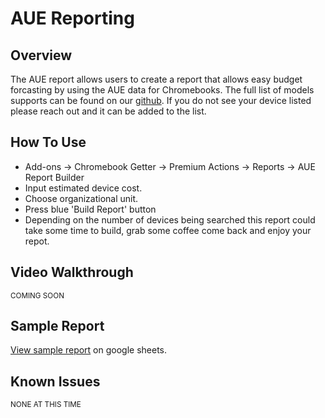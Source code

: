 # AUE Reporting

## Overview

The AUE report allows users to create a report that allows easy budget forcasting by using the AUE data for Chromebooks. The full list of models supports can be found on our [github](https://github.com/admin-remix/chromebooks-aue-11-2019/blob/master/chromebooks-aue-11-2019.csv). If you do not see your device listed please reach out and it can be added to the list. 

## How To Use

* Add-ons -> Chromebook Getter -> Premium Actions -> Reports -> AUE Report Builder
* Input estimated device cost. 
* Choose organizational unit. 
* Press blue 'Build Report' button
* Depending on the number of devices being searched this report could take some time to build, grab some coffee come back and enjoy your repot. 


## Video Walkthrough

<sup>COMING SOON</sup>

## Sample Report

[View sample report](https://docs.google.com/spreadsheets/d/1bRtmNX_8dQjQwga_LWNMqFIvc8qzsckUJn9H51fxUW8/edit?usp=sharing) on google sheets.

## Known Issues

<sup>NONE AT THIS TIME</sup>
